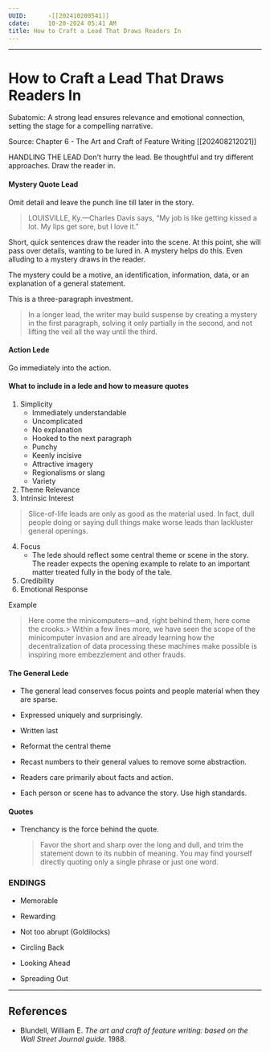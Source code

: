 ```yaml
---
UUID:      ›[[202410200541]] 
cdate:     10-20-2024 05:41 AM
title: How to Craft a Lead That Draws Readers In 
---
```


---
# How to Craft a Lead That Draws Readers In  
Subatomic: A strong lead ensures relevance and emotional connection, setting the stage for a compelling narrative.

Source: Chapter 6 - The Art and Craft of Feature Writing [[202408212021]]

HANDLING THE LEAD
Don't hurry the lead. Be thoughtful and try different approaches. Draw the reader in. 

#### Mystery Quote Lead
Omit detail and leave the punch line till later in the story.
> LOUISVILLE, Ky.—Charles Davis says, “My job is like getting kissed a lot. My lips get sore, but I love it.”

Short, quick sentences draw the reader into the scene. At this point, she will pass over details, wanting to be lured in. A mystery helps do this. Even alluding to a mystery draws in the reader.

The mystery could be a motive, an identification, information, data, or an explanation of a general statement.

This is a three-paragraph investment.
  > In a longer lead, the writer may build suspense by creating a mystery in the first paragraph, solving it only partially in the second, and not lifting the veil all the way until the third.

#### Action Lede
Go immediately into the action. 

#### What to include in a lede and how to measure quotes
1. Simplicity
    - Immediately understandable
    - Uncomplicated
    - No explanation
    - Hooked to the next paragraph 
    - Punchy
    - Keenly incisive
    - Attractive imagery
    - Regionalisms or slang 
    - Variety
2. Theme Relevance
3. Intrinsic Interest
  > Slice-of-life leads are only as good as the material used. In fact, dull people doing or saying dull things make worse leads than lackluster general openings.
4. Focus
     - The lede should reflect some central theme or scene in the story. The reader expects the opening example to relate to an important matter treated fully in the body of the tale.
5. Credibility
6. Emotional Response

Example
  > Here come the minicomputers—and, right behind them, here come the crooks.> 
  > Within a few lines more, we have seen the scope of the minicomputer invasion and are already learning how the decentralization of data processing these machines make possible is inspiring more embezzlement and other frauds.

#### The General Lede
- The general lead conserves focus points and people material when they are sparse.
- Expressed uniquely and surprisingly. 
- Written last
- Reformat the central theme


- Recast numbers to their general values to remove some abstraction.
- Readers care primarily about facts and action. 
- Each person or scene has to advance the story. Use high standards.

#### Quotes 
- Trenchancy is the force behind the quote.
   > Favor the short and sharp over the long and dull, and trim the statement down to its nubbin of meaning. You may find yourself directly quoting only a single phrase or just one word. 


### ENDINGS
- Memorable
- Rewarding
- Not too abrupt (Goldilocks)

- Circling Back
- Looking Ahead
- Spreading Out 


----------------------------------

## References
- Blundell, William E. _The art and craft of feature writing: based on the Wall Street Journal guide_. 1988. 
